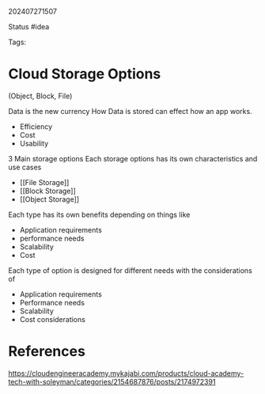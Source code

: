 202407271507

Status #idea

Tags:

# Cloud Storage Options

(Object, Block, File)

Data is the new currency
How Data is stored can effect how an app works. 
- Efficiency
- Cost
- Usability

3 Main storage options
Each storage options has its own characteristics and use cases

- [[File Storage]]
- [[Block Storage]]
- [[Object Storage]]

Each type has its own benefits depending on things like
- Application requirements
- performance needs
- Scalability
- Cost

Each type of option is designed for different needs with the considerations of
- Application requirements
- Performance needs
- Scalability
- Cost considerations

# References

https://cloudengineeracademy.mykajabi.com/products/cloud-academy-tech-with-soleyman/categories/2154687876/posts/2174972391